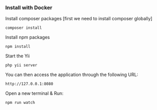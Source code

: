### Install with Docker

Install composer packages [first we need to install composer globally]

    composer install

Install npm packages

    npm install

Start the Yii

    php yii server

You can then access the application through the following URL:

    http://127.0.0.1:8080

Open a new terminal & Run:

    npm run watch
